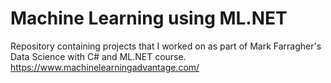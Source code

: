 # Machine Learning using ML.NET
Repository containing projects that I worked on as part of Mark Farragher's Data Science with C# and ML.NET course.
https://www.machinelearningadvantage.com/
